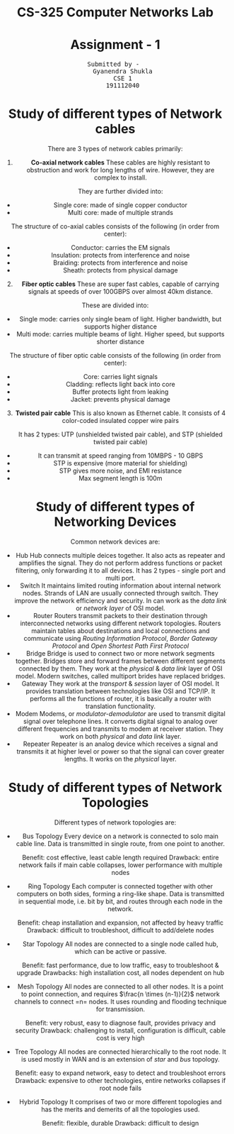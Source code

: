 <center>  
    <h1>
        CS-325 Computer Networks Lab
    </h1>
    <h1>
        Assignment - 1
    </h1>



<pre>
Submitted by - 
    Gyanendra Shukla
    CSE 1
    191112040
</pre>





# Study of different types of Network cables


There are 3 types of network cables primarily:

1. **Co-axial network cables** 
   These cables are highly resistant to obstruction and work for long lengths of
   wire. However, they are complex to install.

   They are further divided into:

* Single core: made of single copper conductor
* Multi core: made of multiple strands

The structure of co-axial cables consists of the following (in order from
center):

* Conductor: carries the EM signals
* Insulation: protects from interference and noise
* Braiding: protects from interference and noise
* Sheath: protects from physical damage

2. **Fiber optic cables** 
   These are super fast cables, capable of carrying signals at speeds of over
   100GBPS over almost 40km distance.

These are divided into:
+ Single mode: carries only single beam of light. Higher bandwidth, but supports higher distance
+ Multi mode: carries multiple beams of light. Higher speed, but supports shorter distance

The structure of fiber optic cable consists of the following (in order from
center):

+ Core: carries light signals
+ Cladding: reflects light back into core
+ Buffer protects light from leaking
+ Jacket: prevents physical damage

3. **Twisted pair cable** 
   This is also known as Ethernet cable.  It consists of 4 color-coded insulated
   copper wire pairs

   It has 2 types: UTP (unshielded twisted pair cable), and STP (shielded twisted
   pair cable)

+ It can transmit at speed ranging from 10MBPS - 10 GBPS
+ STP is expensive (more material for shielding)
+ STP gives more noise, and EMI resistance
+ Max segment length is 100m

# Study of different types of Networking Devices


Common network devices are:

- Hub 
  Hub connects multiple deices together. It also acts as repeater and amplifies
  the signal. They do not perform address functions or packet filtering, only
  forwarding it to all devices. It has 2 types - single port and multi port.
- Switch 
  It maintains limited routing information about internal network nodes. Strands
  of LAN are usually connected through switch. They improve the network
  efficiency and security. In can work as the _data link_ or _network layer_ of
  OSI model.
- Router 
  Routers transmit packets to their destination through interconnected networks
  using different network topologies. Routers maintain tables about destinations
  and local connections and communicate using _Routing Information Protocol_,
  _Border Gateway Protocol_ and _Open Shortest Path First Protocol_
- Bridge 
  Bridge is used to connect two or more network segments together. Bridges
  store and forward frames between different segments connected by them. They
  work at the _physical_ & _data link_ layer of OSI model. Modern switches,
  called multiport brides have replaced bridges.
- Gateway 
  They work at the _transport_ & _session_ layer of OSI model. It provides
  translation between technologies like OSI and TCP/IP. It performs all the
  functions of router, it is basically a router with translation functionality.
- Modem 
  Modems, or _modulator-demodulator_ are used to transmit digital signal over
  telephone lines. It converts digital signal to analog over different
  frequencies and transmits to modem at receiver station. They work on both
  _physical_ and _data link_ layer.
- Repeater 
  Repeater is an analog device which receives a signal and transmits it at
  higher level or power so that the signal can cover greater lengths. It works
  on the _physical_ layer.

# Study of different types of Network Topologies


Different types of network topologies are:

- Bus Topology 
  Every device on a network is connected to solo main cable line. Data is
  transmitted in single route, from one point to another.

  Benefit: cost effective, least cable length required 
  Drawback: entire network fails if main cable collapses, lower performance
  with multiple nodes
- Ring Topology 
  Each computer is connected together with other computers on both sides,
  forming a ring-like shape. Data is transmitted in sequential mode, i.e. bit by
  bit, and routes through each node in the network.

  Benefit: cheap installation and expansion, not affected by heavy traffic 
  Drawback: difficult to troubleshoot, difficult to add/delete nodes
- Star Topology 
  All nodes are connected to a single node called hub, which can be active or
  passive.

  Benefit: fast performance, due to low traffic, easy to troubleshoot &
  upgrade 
  Drawbacks: high installation cost, all nodes dependent on hub
- Mesh Topology 
  All nodes are connected to all other nodes. It is a point to point
  connection, and requires $\frac{n \times (n-1)}{2}$​ network channels to
  connect =n= nodes. It uses rounding and flooding technique for transmission.

  Benefit: very robust, easy to diagnose fault, provides privacy and security
  Drawback: challenging to install, configuration is difficult, cable cost is
  very high
- Tree Topology 
  All nodes are connected hierarchically to the root node. It is used mostly in
  WAN and is an extension of _star_ and _bus_ topology.

  Benefit: easy to expand network, easy to detect and troubleshoot errors
  Drawback: expensive to other technologies, entire networks collapses if root
  node fails
- Hybrid Topology 
  It comprises of two or more different topologies and has the merits and
  demerits of all the topologies used.

  Benefit: flexible, durable 
  Drawback: difficult to design

